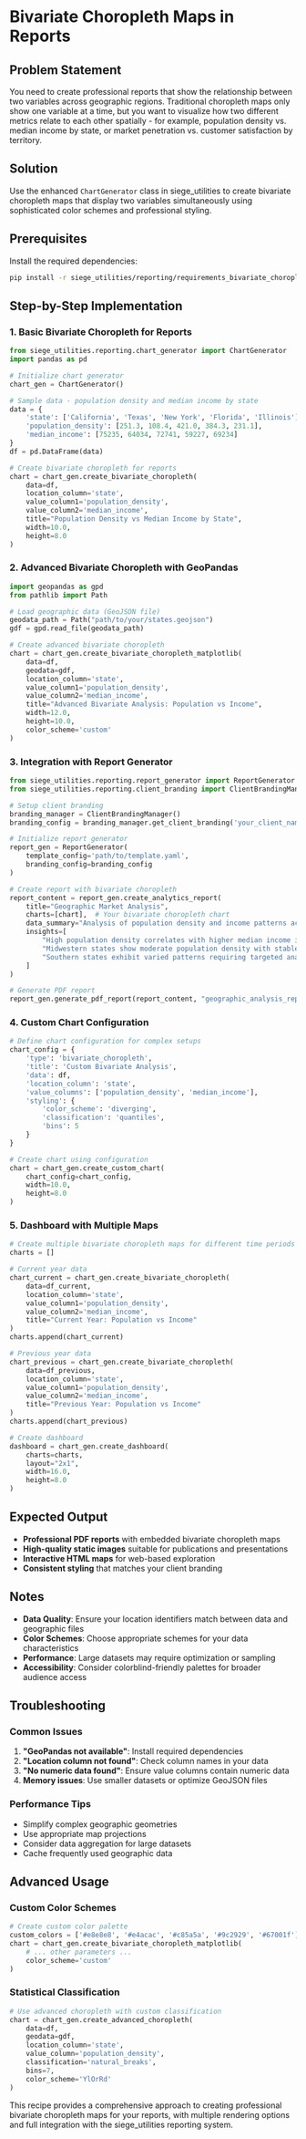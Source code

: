 # Bivariate Choropleth Maps in Reports

## Problem Statement

You need to create professional reports that show the relationship between two variables across geographic regions. Traditional choropleth maps only show one variable at a time, but you want to visualize how two different metrics relate to each other spatially - for example, population density vs. median income by state, or market penetration vs. customer satisfaction by territory.

## Solution

Use the enhanced `ChartGenerator` class in siege_utilities to create bivariate choropleth maps that display two variables simultaneously using sophisticated color schemes and professional styling.

## Prerequisites

Install the required dependencies:
```bash
pip install -r siege_utilities/reporting/requirements_bivariate_choropleth.txt
```

## Step-by-Step Implementation

### 1. Basic Bivariate Choropleth for Reports

```python
from siege_utilities.reporting.chart_generator import ChartGenerator
import pandas as pd

# Initialize chart generator
chart_gen = ChartGenerator()

# Sample data - population density and median income by state
data = {
    'state': ['California', 'Texas', 'New York', 'Florida', 'Illinois'],
    'population_density': [251.3, 108.4, 421.0, 384.3, 231.1],
    'median_income': [75235, 64034, 72741, 59227, 69234]
}
df = pd.DataFrame(data)

# Create bivariate choropleth for reports
chart = chart_gen.create_bivariate_choropleth(
    data=df,
    location_column='state',
    value_column1='population_density',
    value_column2='median_income',
    title="Population Density vs Median Income by State",
    width=10.0,
    height=8.0
)
```

### 2. Advanced Bivariate Choropleth with GeoPandas

```python
import geopandas as gpd
from pathlib import Path

# Load geographic data (GeoJSON file)
geodata_path = Path("path/to/your/states.geojson")
gdf = gpd.read_file(geodata_path)

# Create advanced bivariate choropleth
chart = chart_gen.create_bivariate_choropleth_matplotlib(
    data=df,
    geodata=gdf,
    location_column='state',
    value_column1='population_density',
    value_column2='median_income',
    title="Advanced Bivariate Analysis: Population vs Income",
    width=12.0,
    height=10.0,
    color_scheme='custom'
)
```

### 3. Integration with Report Generator

```python
from siege_utilities.reporting.report_generator import ReportGenerator
from siege_utilities.reporting.client_branding import ClientBrandingManager

# Setup client branding
branding_manager = ClientBrandingManager()
branding_config = branding_manager.get_client_branding('your_client_name')

# Initialize report generator
report_gen = ReportGenerator(
    template_config='path/to/template.yaml',
    branding_config=branding_config
)

# Create report with bivariate choropleth
report_content = report_gen.create_analytics_report(
    title="Geographic Market Analysis",
    charts=[chart],  # Your bivariate choropleth chart
    data_summary="Analysis of population density and income patterns across states",
    insights=[
        "High population density correlates with higher median income in coastal states",
        "Midwestern states show moderate population density with stable income levels",
        "Southern states exhibit varied patterns requiring targeted analysis"
    ]
)

# Generate PDF report
report_gen.generate_pdf_report(report_content, "geographic_analysis_report.pdf")
```

### 4. Custom Chart Configuration

```python
# Define chart configuration for complex setups
chart_config = {
    'type': 'bivariate_choropleth',
    'title': 'Custom Bivariate Analysis',
    'data': df,
    'location_column': 'state',
    'value_columns': ['population_density', 'median_income'],
    'styling': {
        'color_scheme': 'diverging',
        'classification': 'quantiles',
        'bins': 5
    }
}

# Create chart using configuration
chart = chart_gen.create_custom_chart(
    chart_config=chart_config,
    width=10.0,
    height=8.0
)
```

### 5. Dashboard with Multiple Maps

```python
# Create multiple bivariate choropleth maps for different time periods
charts = []

# Current year data
chart_current = chart_gen.create_bivariate_choropleth(
    data=df_current,
    location_column='state',
    value_column1='population_density',
    value_column2='median_income',
    title="Current Year: Population vs Income"
)
charts.append(chart_current)

# Previous year data
chart_previous = chart_gen.create_bivariate_choropleth(
    data=df_previous,
    location_column='state',
    value_column1='population_density',
    value_column2='median_income',
    title="Previous Year: Population vs Income"
)
charts.append(chart_previous)

# Create dashboard
dashboard = chart_gen.create_dashboard(
    charts=charts,
    layout="2x1",
    width=16.0,
    height=8.0
)
```

## Expected Output

- **Professional PDF reports** with embedded bivariate choropleth maps
- **High-quality static images** suitable for publications and presentations
- **Interactive HTML maps** for web-based exploration
- **Consistent styling** that matches your client branding

## Notes

- **Data Quality**: Ensure your location identifiers match between data and geographic files
- **Color Schemes**: Choose appropriate schemes for your data characteristics
- **Performance**: Large datasets may require optimization or sampling
- **Accessibility**: Consider colorblind-friendly palettes for broader audience access

## Troubleshooting

### Common Issues

1. **"GeoPandas not available"**: Install required dependencies
2. **"Location column not found"**: Check column names in your data
3. **"No numeric data found"**: Ensure value columns contain numeric data
4. **Memory issues**: Use smaller datasets or optimize GeoJSON files

### Performance Tips

- Simplify complex geographic geometries
- Use appropriate map projections
- Consider data aggregation for large datasets
- Cache frequently used geographic data

## Advanced Usage

### Custom Color Schemes

```python
# Create custom color palette
custom_colors = ['#e8e8e8', '#e4acac', '#c85a5a', '#9c2929', '#67001f']
chart = chart_gen.create_bivariate_choropleth_matplotlib(
    # ... other parameters ...
    color_scheme='custom'
)
```

### Statistical Classification

```python
# Use advanced choropleth with custom classification
chart = chart_gen.create_advanced_choropleth(
    data=df,
    geodata=gdf,
    location_column='state',
    value_column='population_density',
    classification='natural_breaks',
    bins=7,
    color_scheme='YlOrRd'
)
```

This recipe provides a comprehensive approach to creating professional bivariate choropleth maps for your reports, with multiple rendering options and full integration with the siege_utilities reporting system.
